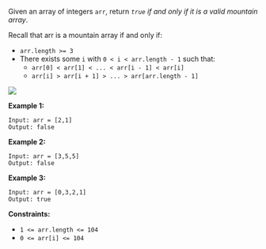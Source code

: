 Given an array of integers `arr`, return _`true` if and only if it is a valid
mountain array_.

Recall that arr is a mountain array if and only if:

  * `arr.length >= 3`
  * There exists some `i` with `0 < i < arr.length - 1` such that: 
    * `arr[0] < arr[1] < ... < arr[i - 1] < arr[i] `
    * `arr[i] > arr[i + 1] > ... > arr[arr.length - 1]`

![](https://assets.leetcode.com/uploads/2019/10/20/hint_valid_mountain_array.png)



**Example 1:**

    
    
    Input: arr = [2,1]
    Output: false
    

**Example 2:**

    
    
    Input: arr = [3,5,5]
    Output: false
    

**Example 3:**

    
    
    Input: arr = [0,3,2,1]
    Output: true
    



**Constraints:**

  * `1 <= arr.length <= 104`
  * `0 <= arr[i] <= 104`


